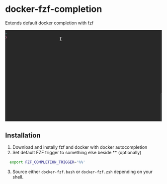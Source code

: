# docker-fzf-completion
Extends default docker completion with fzf

<img src="https://raw.githubusercontent.com/Mike-Now/img/master/docker-fzf-completion.gif" width=640>

## Installation
1. Download and instally fzf and docker with docker autocompletion
2. Set default FZF trigger to something else beside ** (optionally)

```bash
  export FZF_COMPLETION_TRIGGER='%%'
```

3. Source either `docker-fzf.bash` or `docker-fzf.zsh` depending on your shell.
